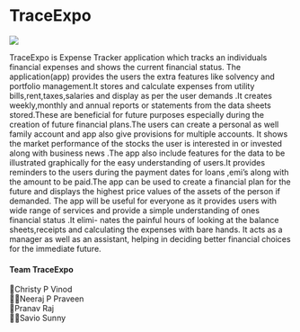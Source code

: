 # **TraceExpo**

<img src="https://avatars.githubusercontent.com/u/105796065?s=200&v=4">


TraceExpo is Expense Tracker application which tracks an individuals financial expenses
and shows the current financial status. The application(app) provides the users
the extra features like solvency and portfolio management.It stores and calculate expenses from utility bills,rent,taxes,salaries and display as per the user
demands .It creates weekly,monthly and annual reports or statements from the
data sheets stored.These are beneficial for future purposes especially during the
creation of future financial plans.The users can create a personal as well family
account and app also give provisions for multiple accounts. It shows the market
performance of the stocks the user is interested in or invested along with business
news .The app also include features for the data to be illustrated graphically for
the easy understanding of users.It provides reminders to the users during the
payment dates for loans ,emi’s along with the amount to be paid.The app can
be used to create a financial plan for the future and displays the highest price
values of the assets of the person if demanded.
The app will be useful for everyone as it provides users with wide range of
services and provide a simple understanding of ones financial status .It elimi-
nates the painful hours of looking at the balance sheets,receipts and calculating
the expenses with bare hands. It acts as a manager as well as an assistant, helping in deciding better financial choices for the immediate future.
#### **Team TraceExpo**
💂‍Christy P Vinod<br>
💂‍♂️Neeraj P Praveen<br>
🤴Pranav Raj<br>
🕵️‍♂️Savio Sunny
